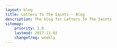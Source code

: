```yaml
---
layout: blog
title: Letters To The Saints - Blog
description: The blog for Letters To The Saints
sitemap:
    priority: 1.0
    lastmod: 2017-11-02
    changefreq: weekly
---
```

